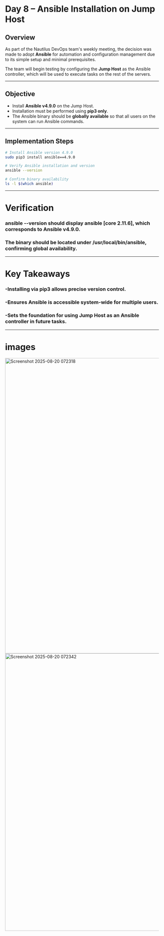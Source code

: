 # Day 8 – Ansible Installation on Jump Host

## Overview
As part of the Nautilus DevOps team's weekly meeting, the decision was made to adopt **Ansible** for automation and configuration management due to its simple setup and minimal prerequisites.  

The team will begin testing by configuring the **Jump Host** as the Ansible controller, which will be used to execute tasks on the rest of the servers.

---

## Objective
- Install **Ansible v4.9.0** on the Jump Host.  
- Installation must be performed using **pip3 only**.  
- The Ansible binary should be **globally available** so that all users on the system can run Ansible commands.

---

## Implementation Steps
```bash
# Install Ansible version 4.9.0
sudo pip3 install ansible==4.9.0

# Verify Ansible installation and version
ansible --version

# Confirm binary availability
ls -l $(which ansible)
```
---
# Verification

### ansible --version should display ansible [core 2.11.6], which corresponds to Ansible v4.9.0.

### The binary should be located under /usr/local/bin/ansible, confirming global availability.
---
# Key Takeaways

### -Installing via pip3 allows precise version control.

### -Ensures Ansible is accessible system-wide for multiple users.

### -Sets the foundation for using Jump Host as an Ansible controller in future tasks.
---
# images
<img width="1919" height="968" alt="Screenshot 2025-08-20 072318" src="https://github.com/user-attachments/assets/a60b0465-095a-453b-8733-6c0fe18d29c1" />

<img width="1919" height="909" alt="Screenshot 2025-08-20 072342" src="https://github.com/user-attachments/assets/313524f6-d781-4461-bca5-c82ca874a5ee" />

